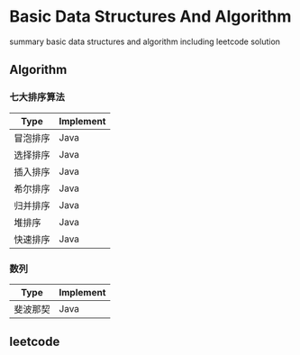 # Basic Data Structures And Algorithm
summary basic data structures and algorithm including leetcode solution

## Algorithm

### 七大排序算法

| Type     | Implement |
| -------- | --------- |
| 冒泡排序 | Java      |
| 选择排序 | Java      |
| 插入排序 | Java      |
| 希尔排序 | Java      |
| 归并排序 | Java      |
| 堆排序   | Java      |
| 快速排序 | Java      |

### 数列

| Type     | Implement |
| -------- | --------- |
| 斐波那契 | Java      |

## leetcode

